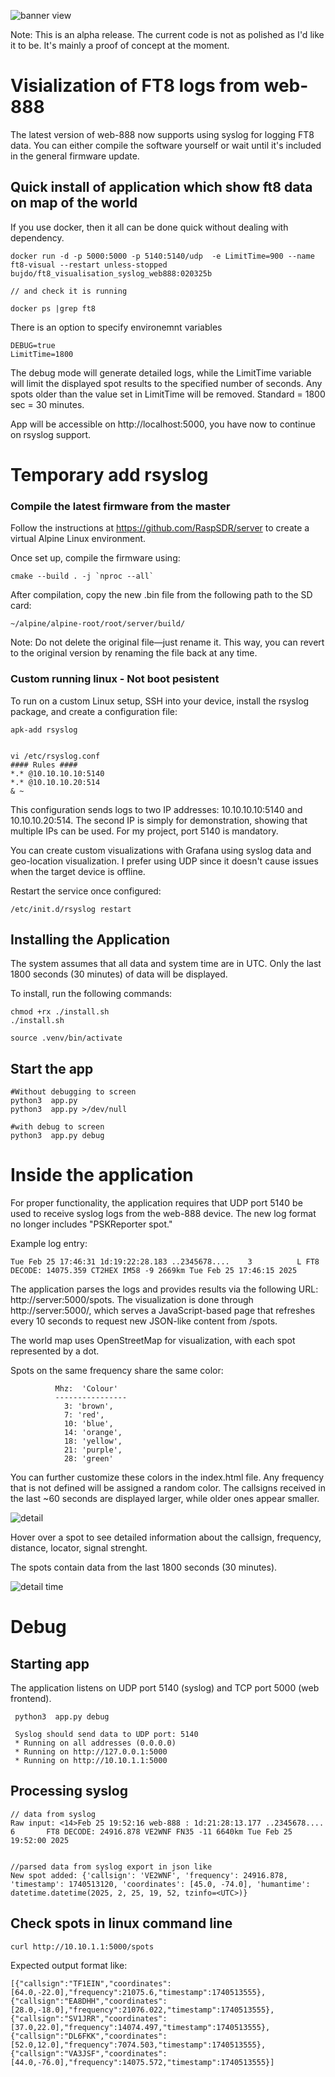 ![banner view](./document/ft8-view.png "ft8 view")

Note: This is an alpha release. The current code is not as polished as I'd like it to be. It's mainly a proof of concept at the moment.

# Visialization of FT8 logs from web-888

The latest version of web-888 now supports using syslog for logging FT8 data. You can either compile the software yourself or wait until it's included in the general firmware update.



## Quick install of application which show ft8 data on map of the world

If you use docker, then it all can be done quick without dealing with dependency.
```
docker run -d -p 5000:5000 -p 5140:5140/udp  -e LimitTime=900 --name ft8-visual --restart unless-stopped bujdo/ft8_visualisation_syslog_web888:020325b

// and check it is running

docker ps |grep ft8
```


There is an option to specify environemnt variables
```
DEBUG=true
LimitTime=1800
```

The debug mode will generate detailed logs, while the LimitTime variable will limit the displayed spot results to the specified number of seconds. Any spots older than the value set in LimitTime will be removed. Standard = 1800 sec = 30 minutes.


App will be accessible on http://localhost:5000, you have now to
continue on rsyslog support.






# Temporary add rsyslog

### Compile the latest firmware from the master
Follow the instructions at https://github.com/RaspSDR/server to create a virtual Alpine Linux environment.


Once set up, compile the firmware using:
```
cmake --build . -j `nproc --all`
```

After compilation, copy the new .bin file from the following path to the SD card:
```
~/alpine/alpine-root/root/server/build/
```
Note: Do not delete the original file—just rename it. This way, you can revert to the original version by renaming the file back at any time.


### Custom running linux - Not boot pesistent

To run on a custom Linux setup, SSH into your device, install the rsyslog package, and create a configuration file:

```
apk-add rsyslog


vi /etc/rsyslog.conf
#### Rules ####
*.* @10.10.10.10:5140
*.* @10.10.10.20:514
& ~
```

This configuration sends logs to two IP addresses: 10.10.10.10:5140 and 10.10.10.20:514. The second IP is simply for demonstration, showing that multiple IPs can be used. For my project, port 5140 is mandatory.

You can create custom visualizations with Grafana using syslog data and geo-location visualization. I prefer using UDP since it doesn't cause issues when the target device is offline.

Restart the service once configured:

```
/etc/init.d/rsyslog restart
```


## Installing the Application

The system assumes that all data and system time are in UTC. Only the last 1800 seconds (30 minutes) of data will be displayed.

To install, run the following commands:
```
chmod +rx ./install.sh
./install.sh

source .venv/bin/activate
```


## Start the app
```
#Without debugging to screen
python3  app.py 
python3  app.py >/dev/null

#with debug to screen
python3  app.py debug
```


# Inside the application

For proper functionality, the application requires that UDP port 5140 be used to receive syslog logs from the web-888 device. The new log format no longer includes "PSKReporter spot."

Example log entry:

```
Tue Feb 25 17:46:31 1d:19:22:28.183 ..2345678....    3          L FT8 DECODE: 14075.359 CT2HEX IM58 -9 2669km Tue Feb 25 17:46:15 2025
```

The application parses the logs and provides results via the following URL: http://server:5000/spots. The visualization is done through http://server:5000/, which serves a JavaScript-based page that refreshes every 10 seconds to request new JSON-like content from /spots.

The world map uses OpenStreetMap for visualization, with each spot represented by a dot.


Spots on the same frequency share the same color:
```
          Mhz:  'Colour'
          ----------------
            3: 'brown',
            7: 'red',
            10: 'blue',
            14: 'orange',
            18: 'yellow',
            21: 'purple',
            28: 'green'
```
You can further customize these colors in the index.html file. Any frequency that is not defined will be assigned a random color. The callsigns received in the last ~60 seconds are displayed larger, while older ones appear smaller.



![detail](./document/detail.png "detail")

Hover over a spot to see detailed information about the callsign, frequency, distance, locator, signal strenght.

The spots contain data from the last 1800 seconds (30 minutes).

![detail time](./document/withTime.png "detail time")


# Debug


## Starting app

The application listens on UDP port 5140 (syslog) and TCP port 5000 (web frontend).
```
 python3  app.py debug 

 Syslog should send data to UDP port: 5140
 * Running on all addresses (0.0.0.0)
 * Running on http://127.0.0.1:5000
 * Running on http://10.10.1.1:5000
```


## Processing  syslog


```
// data from syslog
Raw input: <14>Feb 25 19:52:16 web-888 : 1d:21:28:13.177 ..2345678....       6       FT8 DECODE: 24916.878 VE2WNF FN35 -11 6640km Tue Feb 25 19:52:00 2025


//parsed data from syslog export in json like
New spot added: {'callsign': 'VE2WNF', 'frequency': 24916.878, 'timestamp': 1740513120, 'coordinates': [45.0, -74.0], 'humantime': datetime.datetime(2025, 2, 25, 19, 52, tzinfo=<UTC>)}
```


## Check spots in linux command line
```
curl http://10.10.1.1:5000/spots
```

Expected output format like:
```
[{"callsign":"TF1EIN","coordinates":[64.0,-22.0],"frequency":21075.6,"timestamp":1740513555},{"callsign":"EA8DHH","coordinates":[28.0,-18.0],"frequency":21076.022,"timestamp":1740513555},{"callsign":"SV1JRR","coordinates":[37.0,22.0],"frequency":14074.497,"timestamp":1740513555},{"callsign":"DL6FKK","coordinates":[52.0,12.0],"frequency":7074.503,"timestamp":1740513555},{"callsign":"VA3JSF","coordinates":[44.0,-76.0],"frequency":14075.572,"timestamp":1740513555}]
```